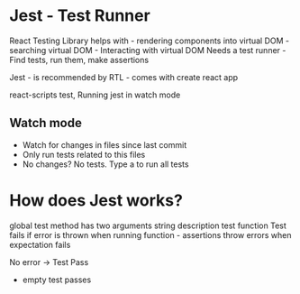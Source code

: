 # Jest - Test Runner

React Testing Library helps with
    - rendering components into virtual DOM
    - searching virtual DOM
    - Interacting with virtual DOM
Needs a test runner
    - Find tests, run them, make assertions

Jest
    - is recommended by RTL
    - comes with create react app

react-scripts test, Running jest in watch mode

## Watch mode
- Watch for changes in files since last commit
- Only run tests related to this files
- No changes? No tests.
    Type a to run all tests

# How does Jest works?

global test method has two arguments
    string description
    test function
Test fails if error is thrown when running function
    - assertions throw errors when expectation fails

No error -> Test Pass
 - empty test passes